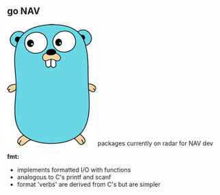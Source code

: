 ## go NAV
![alt text](images/gopher.png "Gopher")
packages currently on radar for NAV dev

**fmt:**
- implements formatted I/O with functions
- analogous to C's printf and scanf
- format 'verbs' are derived from C's but are simpler

